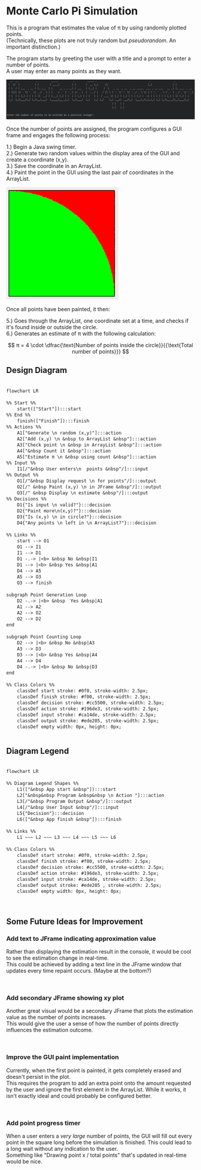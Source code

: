# Monte Carlo Pi Simulation

This is a program that estimates the value of π by using randomly plotted points.  
(Technically, these plots are not truly random but _pseudorandom_. An important distinction.)

The program starts by greeting the user with a title and a prompt to enter a number of points.  
A user may enter as many points as they want.

<img src="Pictures/MonteCarlo Sample Run 1.png" alt="">


Once the number of points are assigned, the program configures a GUI frame and engages the following process:

1.) Begin a Java swing timer.  
2.) Generate two random values within the display area of the GUI and create a coordinate (x,y).  
3.) Save the coordinate in an ArrayList.  
4.) Paint the point in the GUI using the last pair of coordinates in the ArrayList.

<img src="Pictures/MonteCarlo Sample Run 2.png" width="300" height="300" alt="">


Once all points have been painted, it then:

5.) Goes through the ArrayList, one coordinate set at a time, and checks if it's found inside or outside the circle.  
6.) Generates an estimate of π with the following calculation:

$$ π = 4 \cdot \dfrac{\text{Number of points inside the circle}}{{\text{Total number of points}}} $$

## Design Diagram

```mermaid

flowchart LR

%% Start %%
    start(["Start"]):::start
%% End %% 
    finish(["Finish"]):::finish
%% Actions %%
    A1["Generate \n random (x,y)"]:::action
    A2["Add (x,y) \n &nbsp to ArrayList &nbsp"]:::action
    A3["Check point \n &nbsp in ArrayList &nbsp"]:::action
    A4["&nbsp Count it &nbsp"]:::action
    A5["Estimate π \n &nbsp using count &nbsp"]:::action
%% Input %%
    I1[/"&nbsp User enters\n  points &nbsp"/]:::input
%% Output %%
    O1[/"&nbsp Display request \n for points"/]:::output
    O2[/" &nbsp Paint (x,y) \n in JFrame &nbsp"/]:::output
    O3[/" &nbsp Display \n estimate &nbsp"/]:::output
%% Decisions %%
    D1{"Is input \n valid?"}:::decision
    D2{"Paint more\n(x,y)?"}:::decision
    D3{"Is (x,y) \n in circle?"}:::decision
    D4{"Any points \n left in \n ArrayList?"}:::decision

%% Links %%
    start --> O1
    O1 --> I1
    I1 --> D1
    D1 -.-> |<b> &nbsp No &nbsp|I1
    D1 --> |<b> &nbsp Yes &nbsp|A1
    D4 --> A5
    A5 --> O3
    O3 --> finish

subgraph Point Generation Loop
    D2 -.-> |<b> &nbsp  Yes &nbsp|A1
    A1 --> A2
    A2 --> O2
    O2 --> D2
end

subgraph Point Counting Loop
    D2 --> |<b> &nbsp No &nbsp|A3
    A3 --> D3
    D3 --> |<b> &nbsp Yes &nbsp|A4
    A4 --> D4
    D4 -.-> |<b> &nbsp No &nbsp|D3
end

%% Class Colors %%
    classDef start stroke: #0f0, stroke-width: 2.5px;
    classDef finish stroke: #f00, stroke-width: 2.5px;
    classDef decision stroke: #cc5500, stroke-width: 2.5px;
    classDef action stroke: #196de3, stroke-width: 2.5px;
    classDef input stroke: #ca14de, stroke-width: 2.5px;
    classDef output stroke: #ede205, stroke-width: 2.5px;
    classDef empty width: 0px, height: 0px;
    

```

## Diagram Legend

```mermaid

flowchart LR

%% Diagram Legend Shapes %%    
    L1(["&nbsp App start &nbsp"]):::start
    L2["&nbsp&nbsp Program &nbsp&nbsp \n Action "]:::action
    L3[/"&nbsp Program Output &nbsp"/]:::output
    L4[/"&nbsp User Input &nbsp"/]:::input
    L5{"Decision"}:::decision
    L6(["&nbsp App finish &nbsp"]):::finish     

%% Links %%        
    L1 ~~~ L2 ~~~ L3 ~~~ L4 ~~~ L5 ~~~ L6
    
%% Class Colors %%
    classDef start stroke: #0f0, stroke-width: 2.5px;
    classDef finish stroke: #f00, stroke-width: 2.5px;
    classDef decision stroke: #cc5500, stroke-width: 2.5px;
    classDef action stroke: #196de3, stroke-width: 2.5px;
    classDef input stroke: #ca14de, stroke-width: 2.5px;
    classDef output stroke: #ede205 , stroke-width: 2.5px;
    classDef empty width: 0px, height: 0px;
```

<br>

## Some Future Ideas for Improvement

### **Add text to JFrame indicating approximation value**

Rather than displaying the estimation result in the console, it would be cool to see the estimation change in
real-time.  
This could be achieved by adding a text line in the JFrame window that updates every time repaint occurs.
(Maybe at the bottom?)

<br>

### **Add secondary JFrame showing xy plot**

Another great visual would be a secondary JFrame that plots the estimation value as the number of points increases.  
This would give the user a sense of how the number of points directly influences the estimation outcome.

<br>

### **Improve the GUI paint implementation**

Currently, when the first point is painted, it gets completely erased and doesn't persist in the plot.  
This requires the program to add an extra point onto the amount requested by the user and ignore the first element
in the ArrayList. While it works, it isn't exactly ideal and could probably be configured better.

<br>

### **Add point progress timer**

When a user enters a _very large_ number of points, the GUI will fill out every point in the square long before
the simulation is finished. This could lead to a long wait without any indication to the user.  
Something like "Drawing point x / total points" that's updated in real-time would be nice. 